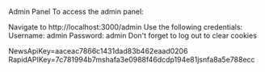 Admin Panel
To access the admin panel:

Navigate to http://localhost:3000/admin
Use the following credentials:
Username: admin
Password: admin
Don't forget to log out to clear cookies


NewsApiKey=aaceac7866c1431dad83b462eaad0206
RapidAPIKey=7c781994b7mshafa3e0988f46dcdp194e81jsnfa8a5e788ecc
